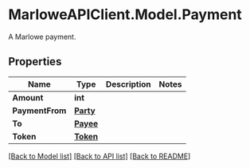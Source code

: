 # MarloweAPIClient.Model.Payment
A Marlowe payment.

## Properties

Name | Type | Description | Notes
------------ | ------------- | ------------- | -------------
**Amount** | **int** |  | 
**PaymentFrom** | [**Party**](Party.md) |  | 
**To** | [**Payee**](Payee.md) |  | 
**Token** | [**Token**](Token.md) |  | 

[[Back to Model list]](../README.md#documentation-for-models) [[Back to API list]](../README.md#documentation-for-api-endpoints) [[Back to README]](../README.md)

